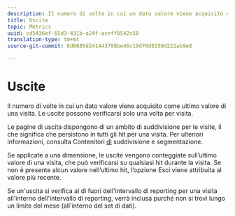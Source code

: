 ```yaml
---
description: Il numero di volte in cui un dato valore viene acquisito come ultimo valore di una visita. Le uscite possono verificarsi solo una volta per visita.
title: Uscite
topic: Metrics
uuid: cd5436ef-65d3-431b-a24f-aceff8542c50
translation-type: tm+mt
source-git-commit: 8d6685d241443798be46c19d70d8150d222ab9e8

---
```



# Uscite

Il numero di volte in cui un dato valore viene acquisito come ultimo valore di una visita. Le uscite possono verificarsi solo una volta per visita.

Le pagine di uscita dispongono di un ambito di suddivisione per le visite, il che significa che persistono in tutti gli hit per una visita. Per ulteriori informazioni, consulta Contenitori [di](https://docs.adobe.com/content/help/en/analytics/components/segmentation/seg-overview.html) suddivisione e segmentazione.

Se applicate a una dimensione, le uscite vengono conteggiate sull’ultimo valore di una visita, che può verificarsi su qualsiasi hit durante la visita. Se non è presente alcun valore nell’ultimo hit, l’opzione Esci viene attribuita al valore più recente.

Se un&#39;uscita si verifica al di fuori dell&#39;intervallo di reporting per una visita all&#39;interno dell&#39;intervallo di reporting, verrà inclusa purché non si trovi lungo un limite del mese (all&#39;interno del set di dati).
